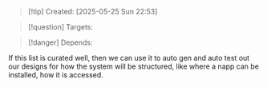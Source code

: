 
>[!tip] Created: [2025-05-25 Sun 22:53]

>[!question] Targets: 

>[!danger] Depends: 

If this list is curated well, then we can use it to auto gen and auto test out our designs for how the system will be structured, like where a napp can be installed, how it is accessed.